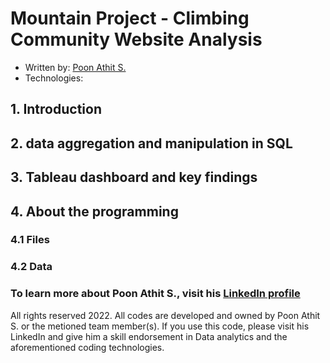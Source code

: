 # Mountain Project - Climbing Community Website Analysis
* Written by: [Poon Athit S. ](https://www.linkedin.com/in/athit-srimachand/)
* Technologies:
## 1. Introduction

## 2. data aggregation and manipulation in SQL

## 3. Tableau dashboard and key findings

## 4. About the programming

### 4.1 Files

### 4.2 Data

### To learn more about Poon Athit S., visit his [LinkedIn profile](https://www.linkedin.com/in/athit-srimachand/)

All rights reserved 2022. All codes are developed and owned by Poon Athit S. or the metioned team member(s). If you use this code, please visit his LinkedIn and give him a skill endorsement in Data analytics and the aforementioned coding technologies.
